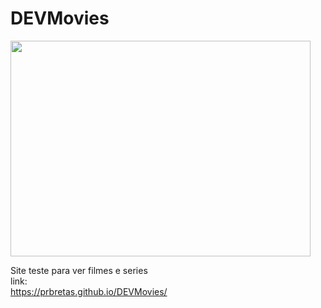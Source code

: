# DEVMovies

<img src="https://giphy.com/embed/Sb7WSbjHFNIL6" width="480" height="345" frameBorder="0" class="giphy-embed" allowFullScreen/>

Site teste para ver filmes e series
<br>
link:
<br>
https://prbretas.github.io/DEVMovies/
